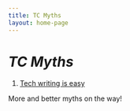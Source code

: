 ```yaml
---
title: TC Myths
layout: home-page
---
```


# _TC Myths_

1. [Tech writing is easy]({{site.mybaseurl}}pages/tech-writing-is-easy.html)

More and better myths on the way!
	